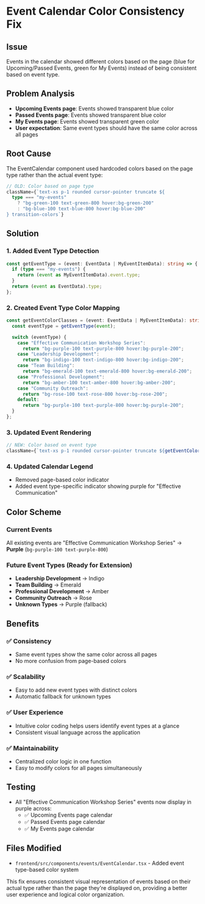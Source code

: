 # Event Calendar Color Consistency Fix

## Issue

Events in the calendar showed different colors based on the page (blue for Upcoming/Passed Events, green for My Events) instead of being consistent based on event type.

## Problem Analysis

- **Upcoming Events page**: Events showed transparent blue color
- **Passed Events page**: Events showed transparent blue color
- **My Events page**: Events showed transparent green color
- **User expectation**: Same event types should have the same color across all pages

## Root Cause

The EventCalendar component used hardcoded colors based on the page type rather than the actual event type:

```typescript
// OLD: Color based on page type
className={`text-xs p-1 rounded cursor-pointer truncate ${
  type === "my-events"
    ? "bg-green-100 text-green-800 hover:bg-green-200"
    : "bg-blue-100 text-blue-800 hover:bg-blue-200"
} transition-colors`}
```

## Solution

### 1. Added Event Type Detection

```typescript
const getEventType = (event: EventData | MyEventItemData): string => {
  if (type === "my-events") {
    return (event as MyEventItemData).event.type;
  }
  return (event as EventData).type;
};
```

### 2. Created Event Type Color Mapping

```typescript
const getEventColorClasses = (event: EventData | MyEventItemData): string => {
  const eventType = getEventType(event);

  switch (eventType) {
    case "Effective Communication Workshop Series":
      return "bg-purple-100 text-purple-800 hover:bg-purple-200";
    case "Leadership Development":
      return "bg-indigo-100 text-indigo-800 hover:bg-indigo-200";
    case "Team Building":
      return "bg-emerald-100 text-emerald-800 hover:bg-emerald-200";
    case "Professional Development":
      return "bg-amber-100 text-amber-800 hover:bg-amber-200";
    case "Community Outreach":
      return "bg-rose-100 text-rose-800 hover:bg-rose-200";
    default:
      return "bg-purple-100 text-purple-800 hover:bg-purple-200";
  }
};
```

### 3. Updated Event Rendering

```typescript
// NEW: Color based on event type
className={`text-xs p-1 rounded cursor-pointer truncate ${getEventColorClasses(event)} transition-colors`}
```

### 4. Updated Calendar Legend

- Removed page-based color indicator
- Added event type-specific indicator showing purple for "Effective Communication"

## Color Scheme

### Current Events

All existing events are "Effective Communication Workshop Series" → **Purple** (`bg-purple-100 text-purple-800`)

### Future Event Types (Ready for Extension)

- **Leadership Development** → Indigo
- **Team Building** → Emerald
- **Professional Development** → Amber
- **Community Outreach** → Rose
- **Unknown Types** → Purple (fallback)

## Benefits

### ✅ Consistency

- Same event types show the same color across all pages
- No more confusion from page-based colors

### ✅ Scalability

- Easy to add new event types with distinct colors
- Automatic fallback for unknown types

### ✅ User Experience

- Intuitive color coding helps users identify event types at a glance
- Consistent visual language across the application

### ✅ Maintainability

- Centralized color logic in one function
- Easy to modify colors for all pages simultaneously

## Testing

- All "Effective Communication Workshop Series" events now display in purple across:
  - ✅ Upcoming Events page calendar
  - ✅ Passed Events page calendar
  - ✅ My Events page calendar

## Files Modified

- `frontend/src/components/events/EventCalendar.tsx` - Added event type-based color system

This fix ensures consistent visual representation of events based on their actual type rather than the page they're displayed on, providing a better user experience and logical color organization.
